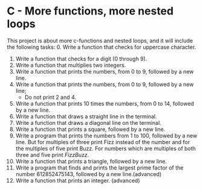 # C - More functions, more nested loops

This project is about more c-functions and nested loops, and it will include the following tasks:
0. Write a function that checks for uppercase character.
1. Write a function that checks for a digit (0 through 9).
2. Write a function that multiplies two integers.
3. Write a function that prints the numbers, from 0 to 9, followed by a new line.
4. Write a function that prints the numbers, from 0 to 9, followed by a new line;
	* Do not print 2 and 4.
5. Write a function that prints 10 times the numbers, from 0 to 14, followed by a new line.
6. Write a function that draws a straight line in the terminal.
7. Write a function that draws a diagonal line on the terminal.
8. Write a function that prints a square, followed by a new line.
9. Write a program that prints the numbers from 1 to 100, followed by a new line. But for multiples of three print Fizz instead of the number and for the multiples of five print Buzz. For numbers which are multiples of both three and five print _FizzBuzz_.
10. Write a function that prints a triangle, followed by a new line.
11. Write a program that finds and prints the largest prime factor of the number 612852475143, followed by a new line.(advanced)
12. Write a function that prints an integer. (advanced)
